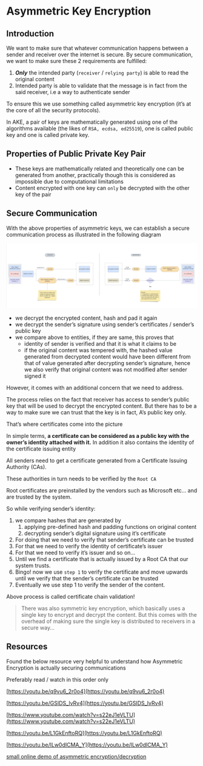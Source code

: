 # Asymmetric Key Encryption

## Introduction

We want to make sure that whatever communication happens between a sender and receiver over the internet is secure. By secure communication, we want to make sure these 2 requirements are fulfilled:

1. ***Only*** the intended party (`receiver` / `relying party`) is able to read the original content
2. Intended party is able to validate that the message is in fact from the said receiver, i.e a way to authenticate sender

To ensure this we use something called asymmetric key encryption (it’s at the core of all the security protocols).

In AKE, a pair of keys are mathematically generated using one of the algorithms available (the likes of `RSA, ecdsa, ed25519`), one is called public key and one is called private key.

## Properties of Public Private Key Pair

- These keys are mathematically related and theoretically one can be generated from another, practically though this is considered as impossible due to  computational limitations
- Content encrypted with one key can `only` be decrypted with the other key of the pair

## Secure Communication

With the above properties of asymmetric keys, we can establish a secure communication process as illustrated in the following diagram

![Screenshot 2023-08-07 at 12.03.39 AM.png](./res/secure_comms.png)

- we decrypt the encrypted content, hash and pad it again
- we decrypt the sender’s signature using sender’s certificates / sender’s public key
- we compare above to entities, if they are same, this proves that
    - identity of sender is verified and that it is what it claims to be
    - if the original content was tempered with, the hashed value generated from decrypted content would have been different from that of value generated after decrypting sender’s signature, hence we also verify that original content was not modified after sender signed it

However, it comes with an additional concern that we need to address.

The process relies on the fact that receiver has access to sender’s public key that will be used to decrypt the encrypted content. But there has to be a way to make sure we can trust that the key is in fact, A’s public key only.

That’s where certificates come into the picture

In simple terms, **a certificate can be considered as a public key with the owner’s identity attached with it.**
In addition it also contains the identity of the certificate issuing entity

All senders need to get a certificate generated from a Certificate Issuing Authority (CAs).

These authorities in turn needs to be verified by the `Root CA`

Root certificates are preinstalled by the vendors such as Microsoft etc… and are trusted by the system.

So while verifying sender’s identity:

1. we compare hashes that are generated by
    1. applying pre-defined hash and padding functions on original content
    2. decrypting sender’s digital signature using it’s certificate
2. For doing that we need to verify that sender’s certificate can be trusted
3. For that we need to verify the identity of certificate’s issuer
4. For that we need to verify it’s issuer and so on…
5. Until we find a certificate that is actually issued by a Root CA that our system trusts.
6. Bingo! now we use `step 1` to verify the certificate and move upwards until we verify that the sender’s certificate can be trusted
7. Eventually we use step 1 to verify the sender of the content.

Above process is called certificate chain validation!

> There was also symmetric key encryption, which basically uses a single key to encrypt and decrypt the content.
But this comes with the overhead of making sure the single key is distributed to receivers in a secure way…
> 

## Resources

Found the below resource very helpful to understand how Asymmetric Encryption is actually securing communications

Preferably read / watch in this order only

[https://youtu.be/q9vu6_2r0o4](https://youtu.be/q9vu6_2r0o4)

[https://youtu.be/GSIDS_lvRv4](https://youtu.be/GSIDS_lvRv4)

[https://www.youtube.com/watch?v=s22eJ1eVLTU](https://www.youtube.com/watch?v=s22eJ1eVLTU)

[https://youtu.be/L1GkEnftoRQ](https://youtu.be/L1GkEnftoRQ)

[https://youtu.be/lLw0dICMA_Y](https://youtu.be/lLw0dICMA_Y)

[small online demo of asymmetric encryption/decryption](https://www.devglan.com/online-tools/rsa-encryption-decryption)